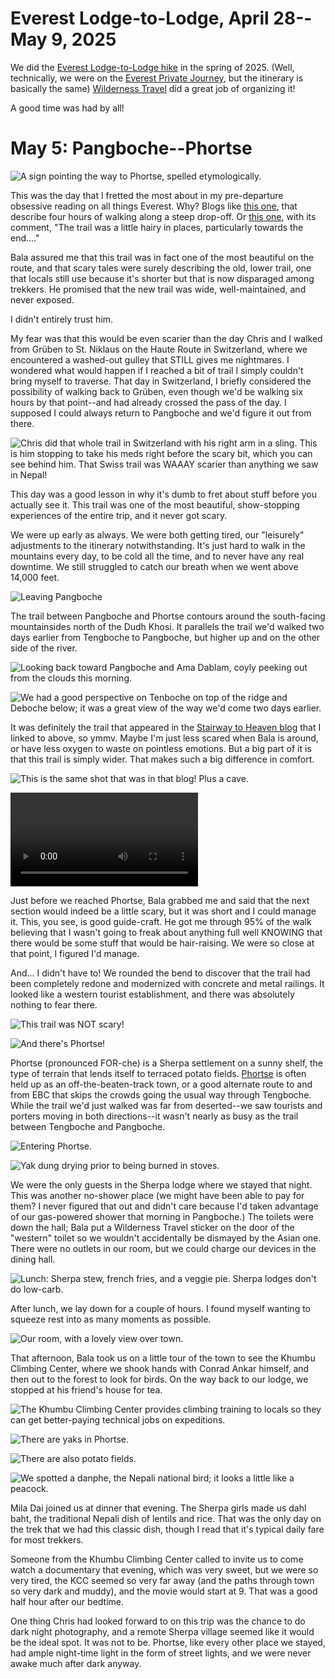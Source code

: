 # Everest Lodge-to-Lodge, April 28--May 9, 2025

We did the [Everest Lodge-to-Lodge hike](https://www.wildernesstravel.com/trip/nepal-everest-lodge-hiking-tour/) in the spring of 2025. (Well, technically, we were on the [Everest Private Journey](https://www.wildernesstravel.com/trip/everest-private-journey/), but the itinerary is basically the same) [Wilderness Travel](https://www.wildernesstravel.com) did a great job of organizing it!

A good time was had by all!



# May 5: Pangboche--Phortse

![A sign pointing the way to Phortse, spelled etymologically.](images/Phortse_sign_IMG_6251.HEIC)

This was the day that I fretted the most about in my pre-departure obsessive reading on all things Everest. Why? Blogs like [this one](https://www.alessprocessedlife.com/2011/12/nepal-trek-day-nine-phortse-pangboche.html), that describe four hours of walking along a steep drop-off. Or [this one](https://teessidewandering.wordpress.com/2017/04/06/day-12/), with its comment, "The trail was a little hairy in places, particularly towards the end...." 

Bala assured me that this trail was in fact one of the most beautiful on the route, and that scary tales were surely describing the old, lower trail, one that locals still use because it's shorter but that is now disparaged among trekkers. He promised that the new trail was wide, well-maintained, and never exposed.

I didn't entirely trust him.

My fear was that this would be even scarier than the day Chris and I walked from Grüben to St. Niklaus on the Haute Route in Switzerland, where we encountered a washed-out gulley that STILL gives me nightmares. I wondered what would happen if I reached a bit of trail I simply couldn't bring myself to traverse. That day in Switzerland, I briefly considered the possibility of walking back to Grüben, even though we'd be walking six hours by that point--and had already crossed the pass of the day. I supposed I could always return to Pangboche and we'd figure it out from there.

![Chris did that whole trail in Switzerland with his right arm in a sling. This is him stopping to take his meds right before the scary bit, which you can see behind him. That Swiss trail was WAAAY scarier than anything we saw in Nepal!](images/Switzerland_Chris_IMG_9057.HEIC)

This day was a good lesson in why it's dumb to fret about stuff before you actually see it. This trail was one of the most beautiful, show-stopping experiences of the entire trip, and it never got scary.

We were up early as always. We were both getting tired, our "leisurely" adjustments to the itinerary notwithstanding. It's just hard to walk in the mountains every day, to be cold all the time, and to never have any real downtime. We still struggled to catch our breath when we went above 14,000 feet. 

![Leaving Pangboche](images/Phortse_leaving_pangboche_IMG_6246.HEIC)

The trail between Pangboche and Phortse contours around the south-facing mountainsides north of the Dudh Khosi. It parallels the trail we'd walked two days earlier from Tengboche to Pangboche, but higher up and on the other side of the river.

![Looking back toward Pangboche and Ama Dablam, coyly peeking out from the clouds this morning.](images/Phortse_back_to_Ama_IMG_6325.HEIC)

![We had a good perspective on Tenboche on top of the ridge and Deboche below; it was a great view of the way we'd come two days earlier.](images/Phortse_TengbocheDeboche_IMG_6356.HEIC)

It was definitely the trail that appeared in the [Stairway to Heaven blog](https://teessidewandering.wordpress.com/2017/04/06/day-12/) that I linked to above, so ymmv. Maybe I'm just less scared when Bala is around, or have less oxygen to waste on pointless emotions. But a big part of it is that this trail is simply wider. That makes such a big difference in comfort.

![This is the same shot that was in that blog! Plus a cave.](images/Phortse_cave_trail_IMG_6294.HEIC)

![The trail definitely had some steep spots.](images/Phortse_porter_IMG_6362.MOV)

Just before we reached Phortse, Bala grabbed me and said that the next section would indeed be a little scary, but it was short and I could manage it. This, you see, is good guide-craft. He got me through 95% of the walk believing that I wasn't going to freak about anything full well KNOWING that there would be some stuff that would be hair-raising. We were so close at that point, I figured I'd manage.

And... I didn't have to! We rounded the bend to discover that the trail had been completely redone and modernized with concrete and metal railings. It looked like a western tourist establishment, and there was absolutely nothing to fear there. 

![This trail was NOT scary!](images/Phortse_good_trail_IMG_6409.HEIC)

![And there's Phortse!](images/Phortse_IMG_6431.HEIC)

Phortse (pronounced FOR-che) is a Sherpa settlement on a sunny shelf, the type of terrain that lends itself to terraced potato fields. [Phortse](https://www.natureloverstrek.com/blog/phortse-trail-as-an-alternative-to-the-tengboche-trail.htm) is often held up as an off-the-beaten-track town, or a good alternate route to and from EBC that skips the crowds going the usual way through Tengboche. While the trail we'd just walked was far from deserted--we saw tourists and porters moving in both directions--it wasn't nearly as busy as the trail between Tengboche and Pangboche. 

![Entering Phortse.](images/Phortse_entering_town_IMG_6445.HEIC)

![Yak dung drying prior to being burned in stoves.](images/Phortse_dung_IMG_6442.HEIC)

We were the only guests in the Sherpa lodge where we stayed that night. This was another no-shower place (we might have been able to pay for them? I never figured that out and didn't care because I'd taken advantage of our gas-powered shower that morning in Pangboche.) The toilets were down the hall; Bala put a Wilderness Travel sticker on the door of the "western" toilet so we wouldn't accidentally be dismayed by the Asian one. There were no outlets in our room, but we could charge our devices in the dining hall.

![Lunch: Sherpa stew, french fries, and a veggie pie. Sherpa lodges don't do low-carb.](images/Phortse_lunch_IMG_6451.HEIC)

After lunch, we lay down for a couple of hours. I found myself wanting to squeeze rest into as many moments as possible.

![Our room, with a lovely view over town.](images/Phortse_room_IMG_6456.HEIC)

That afternoon, Bala took us on a little tour of the town to see the Khumbu Climbing Center, where we shook hands with Conrad Ankar himself, and then out to the forest to look for birds. On the way back to our lodge, we stopped at his friend's house for tea. 

![The Khumbu Climbing Center provides climbing training to locals so they can get better-paying technical jobs on expeditions.](images/Phortse_KCC_IMG_6472.HEIC)

![There are yaks in Phortse.](images/Phortse_yak_IMG_6479.HEIC)

![There are also potato fields.](images/Phortse_potato_fields_IMG_6513.HEIC)

![We spotted a danphe, the Nepali national bird; it looks a little like a peacock.](images/Phortse_danphe_IMG_6496.HEIC)

Mila Dai joined us at dinner that evening. The Sherpa girls made us dahl baht, the traditional Nepali dish of lentils and rice. That was the only day on the trek that we had this classic dish, though I read that it's typical daily fare for most trekkers. 

Someone from the Khumbu Climbing Center called to invite us to come watch a documentary that evening, which was very sweet, but we were so very tired, the KCC seemed so very far away (and the paths through town so very dark and muddy), and the movie would start at 9. That was a good half hour after our bedtime.

One thing Chris had looked forward to on this trip was the chance to do dark night photography, and a remote Sherpa village seemed like it would be the ideal spot. It was not to be. Phortse, like every other place we stayed, had ample night-time light in the form of street lights, and we were never awake much after dark anyway.
